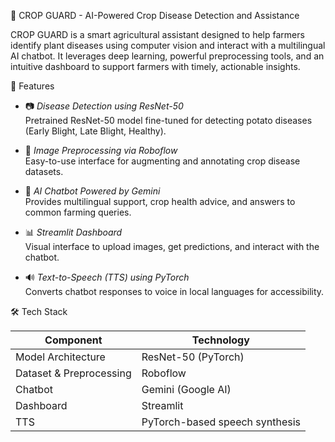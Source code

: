 🌾 CROP GUARD - AI-Powered Crop Disease Detection and Assistance

CROP GUARD is a smart agricultural assistant designed to help farmers identify plant diseases using computer vision and interact with a multilingual AI chatbot. It leverages deep learning, powerful preprocessing tools, and an intuitive dashboard to support farmers with timely, actionable insights.

 🚀 Features

- 📷 *Disease Detection using ResNet-50*  
  Pretrained ResNet-50 model fine-tuned for detecting potato diseases (Early Blight, Late Blight, Healthy).
  
- 🧹 *Image Preprocessing via Roboflow*  
  Easy-to-use interface for augmenting and annotating crop disease datasets.

- 🤖 *AI Chatbot Powered by Gemini*  
  Provides multilingual support, crop health advice, and answers to common farming queries.

- 📊 *Streamlit Dashboard*  
  Visual interface to upload images, get predictions, and interact with the chatbot.

- 🔊 *Text-to-Speech (TTS) using PyTorch*  
  Converts chatbot responses to voice in local languages for accessibility.


🛠 Tech Stack

| Component                           | Technology                                 |
|-------------------------------------|--------------------------------------------|
| Model Architecture                  | ResNet-50 (PyTorch)                        |
| Dataset & Preprocessing             | Roboflow                                   |
| Chatbot                             | Gemini (Google AI)                         |
| Dashboard                           | Streamlit                                  |
| TTS                                 | PyTorch-based speech synthesis             |
